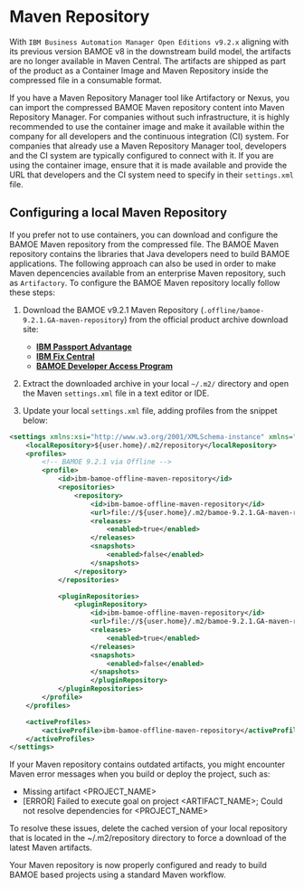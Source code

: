 # Maven Repository
With `IBM Business Automation Manager Open Editions v9.2.x` aligning with its previous version BAMOE v8 in the downstream build model, the artifacts are no longer available in Maven Central. The artifacts are shipped as part of the product as a Container Image and Maven Repository inside the compressed file in a consumable format.

If you have a Maven Repository Manager tool like Artifactory or Nexus, you can import the compressed BAMOE Maven repository content into Maven Repository Manager. For companies without such infrastructure, it is highly recommended to use the container image and make it available within the company for all developers and the continuous integration (CI) system. For companies that already use a Maven Repository Manager tool, developers and the CI system are typically configured to connect with it. If you are using the container image, ensure that it is made available and provide the URL that developers and the CI system need to specify in their `settings.xml` file.

## Configuring a local Maven Repository 
If you prefer not to use containers, you can download and configure the BAMOE Maven repository from the compressed file. The BAMOE Maven repository contains the libraries that Java developers need to build BAMOE applications.  The following approach can also be used in order to make Maven depencencies available from an enterprise Maven repository, such as `Artifactory`.  To configure the BAMOE Maven repository locally follow these steps:

1.  Download the BAMOE v9.2.1 Maven Repository (`.offline/bamoe-9.2.1.GA-maven-repository`) from the official product archive download site:
 
    - [**IBM Passport Advantage**](https://www.ibm.com/software/passportadvantage/pao_customer.html)
    - [**IBM Fix Central**](https://www.ibm.com/support/fixcentral/)
    - [**BAMOE Developer Access Program**](https://www.ibm.com/account/reg/us-en/signup?formid=urx-52220)

2.  Extract the downloaded archive in your local `~/.m2/` directory and open the Maven `settings.xml` file in a text editor or IDE.
3.  Update your local `settings.xml` file, adding profiles from the snippet below:

```xml
<settings xmlns:xsi="http://www.w3.org/2001/XMLSchema-instance" xmlns="http://maven.apache.org/SETTINGS/1.0.0" xsi:schemaLocation="http://maven.apache.org/SETTINGS/1.0.0 http://maven.apache.org/xsd/settings-1.0.0.xsd">
    <localRepository>${user.home}/.m2/repository</localRepository>
    <profiles>
        <!-- BAMOE 9.2.1 via Offline -->
        <profile>
            <id>ibm-bamoe-offline-maven-repository</id>
            <repositories>
                <repository>
                    <id>ibm-bamoe-offline-maven-repository</id>
                    <url>file://${user.home}/.m2/bamoe-9.2.1.GA-maven-repository</url>
                    <releases>
                        <enabled>true</enabled>
                    </releases>
                    <snapshots>
                        <enabled>false</enabled>
                    </snapshots>
                </repository>
            </repositories>

            <pluginRepositories>
                <pluginRepository>
                    <id>ibm-bamoe-offline-maven-repository</id>
                    <url>file://${user.home}/.m2/bamoe-9.2.1.GA-maven-repository</url>
                    <releases>
                        <enabled>true</enabled>
                    </releases>
                    <snapshots>
                        <enabled>false</enabled>
                    </snapshots>
                    </pluginRepository>
            </pluginRepositories>
        </profile>
    </profiles>

    <activeProfiles>
        <activeProfile>ibm-bamoe-offline-maven-repository</activeProfile>
    </activeProfiles>
</settings>
```

If your Maven repository contains outdated artifacts, you might encounter Maven error messages when you build or deploy the project, such as:

-  Missing artifact <PROJECT_NAME>
- [ERROR] Failed to execute goal on project <ARTIFACT_NAME>; Could not resolve dependencies for <PROJECT_NAME>

To resolve these issues, delete the cached version of your local repository that is located in the ~/.m2/repository directory to force a download of the latest Maven artifacts.

Your Maven repository is now properly configured and ready to build BAMOE based projects using a standard Maven workflow.



